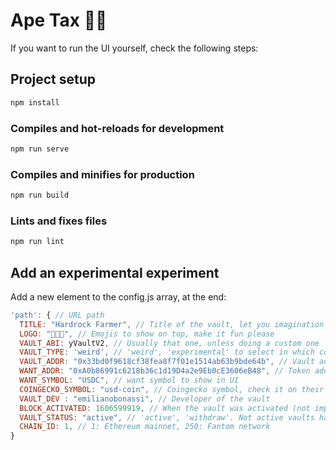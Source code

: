 # Ape Tax 🦍🧮

If you want to run the UI yourself, check the following steps:

## Project setup

```bash
npm install
```

### Compiles and hot-reloads for development

```bash
npm run serve
```

### Compiles and minifies for production

```bash
npm run build
```

### Lints and fixes files

```bash
npm run lint
```

## Add an experimental experiment

Add a new element to the config.js array, at the end:

```javascript
'path': { // URL path
  TITLE: "Hardrock Farmer", // Title of the vault, let you imagination fly
  LOGO: "🎸👨‍🌾", // Emojis to show on top, make it fun please
  VAULT_ABI: yVaultV2, // Usually that one, unless doing a custom one
  VAULT_TYPE: 'weird', // 'weird', 'experimental' to select in which column it should show
  VAULT_ADDR: "0x33bd0f9618cf38fea8f7f01e1514ab63b9bde64b", // Vault address
  WANT_ADDR: "0xA0b86991c6218b36c1d19D4a2e9Eb0cE3606eB48", // Token address
  WANT_SYMBOL: "USDC", // want symbol to show in UI
  COINGECKO_SYMBOL: "usd-coin", // Coingecko symbol, check it on their page
  VAULT_DEV : "emilianobonassi", // Developer of the vault
  BLOCK_ACTIVATED: 1606599919, // When the vault was activated (not implemented yet)
  VAULT_STATUS: "active", // 'active', 'withdraw'. Not active vaults have a label to show status
  CHAIN_ID: 1, // 1: Ethereum mainnet, 250: Fantom network
}
```
